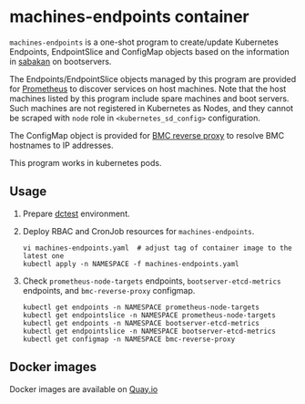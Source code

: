 machines-endpoints container
============================

`machines-endpoints` is a one-shot program to create/update Kubernetes Endpoints, EndpointSlice and ConfigMap objects based on the information in [sabakan](https://github.com/cybozu-go/sabakan) on bootservers.

The Endpoints/EndpointSlice objects managed by this program are provided for [Prometheus](https://prometheus.io/) to discover services on host machines.
Note that the host machines listed by this program include spare machines and boot servers.
Such machines are not registered in Kubernetes as Nodes, and they cannot be scraped with `node` role in `<kubernetes_sd_config>` configuration.

The ConfigMap object is provided for [BMC reverse proxy](https://github.com/cybozu/neco-containers/tree/main/bmc-reverse-proxy) to resolve BMC hostnames to IP addresses.

This program works in kubernetes pods.

Usage
-----

1. Prepare [dctest](https://github.com/cybozu-go/neco/blob/main/docs/dctest.md) environment.
2. Deploy RBAC and CronJob resources for `machines-endpoints`.

   ```console
   vi machines-endpoints.yaml  # adjust tag of container image to the latest one
   kubectl apply -n NAMESPACE -f machines-endpoints.yaml
   ```

3. Check `prometheus-node-targets` endpoints, `bootserver-etcd-metrics` endpoints, and `bmc-reverse-proxy` configmap.

   ```console
   kubectl get endpoints -n NAMESPACE prometheus-node-targets
   kubectl get endpointslice -n NAMESPACE prometheus-node-targets
   kubectl get endpoints -n NAMESPACE bootserver-etcd-metrics
   kubectl get endpointslice -n NAMESPACE bootserver-etcd-metrics
   kubectl get configmap -n NAMESPACE bmc-reverse-proxy
   ```
 
Docker images
-------------

Docker images are available on [Quay.io](https://quay.io/repository/cybozu/machines-endpoints)
